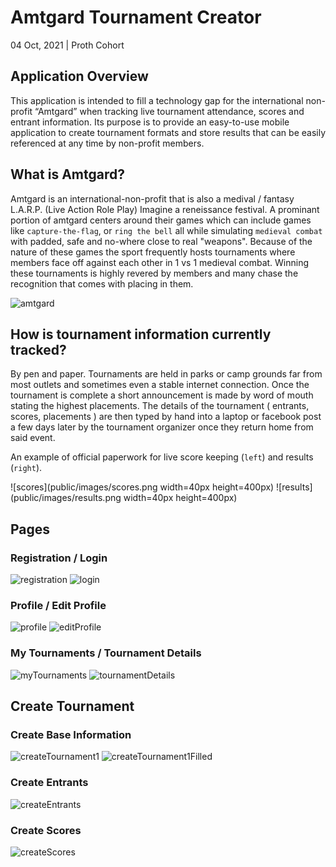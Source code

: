 # Amtgard Tournament Creator

04 Oct, 2021 | Proth Cohort

## Application Overview

This application is intended to fill a technology gap for the international non-profit “Amtgard” when tracking live tournament attendance, scores and entrant information. Its purpose is to provide an easy-to-use mobile application to create tournament formats and store results that can be easily referenced at any time by non-profit members.

## What is Amtgard?

Amtgard is an international-non-profit that is also a medival / fantasy L.A.R.P. (Live Action Role Play) Imagine a reneissance festival. A prominant portion of amtgard centers around their games which can include games like `capture-the-flag`, or `ring the bell` all while simulating `medieval combat` with padded, safe and no-where close to real "weapons". Because of the nature of these games the sport frequently hosts tournaments where members face off against each other in 1 vs 1 medieval combat. Winning these tournaments is highly revered by members and many chase the recognition that comes with placing in them.

![amtgard](public/images/amtgard.png)

## How is tournament information currently tracked?

By pen and paper. Tournaments are held in parks or camp grounds far from most outlets and sometimes even a stable internet connection. Once the tournament is complete a short announcement is made by word of mouth stating the highest placements. The details of the tournament ( entrants, scores, placements ) are then typed by hand into a laptop or facebook post a few days later by the tournament organizer once they return home from said event.

An example of official paperwork for live score keeping (`left`) and results (`right`).

![scores](public/images/scores.png width=40px height=400px) ![results](public/images/results.png width=40px height=400px)

## Pages

### Registration / Login

![registration](public/images/registration.png)  ![login](public/images/login.png)

### Profile / Edit Profile

![profile](public/images/profile.png)  ![editProfile](public/images/edit-profile.png)

### My Tournaments / Tournament Details

![myTournaments](public/images/my-tournaments.png)  ![tournamentDetails](public/images/tournament-details.png)

## Create Tournament

### Create Base Information

![createTournament1](public/images/create-tournament-1-blank.png) ![createTournament1Filled](public/images/create-tournament-1-filled.png)

### Create Entrants

![createEntrants](public/images/create-tournament-2-entrants.png)

### Create Scores

![createScores](public/images/create-tournament-3-scores.png)
